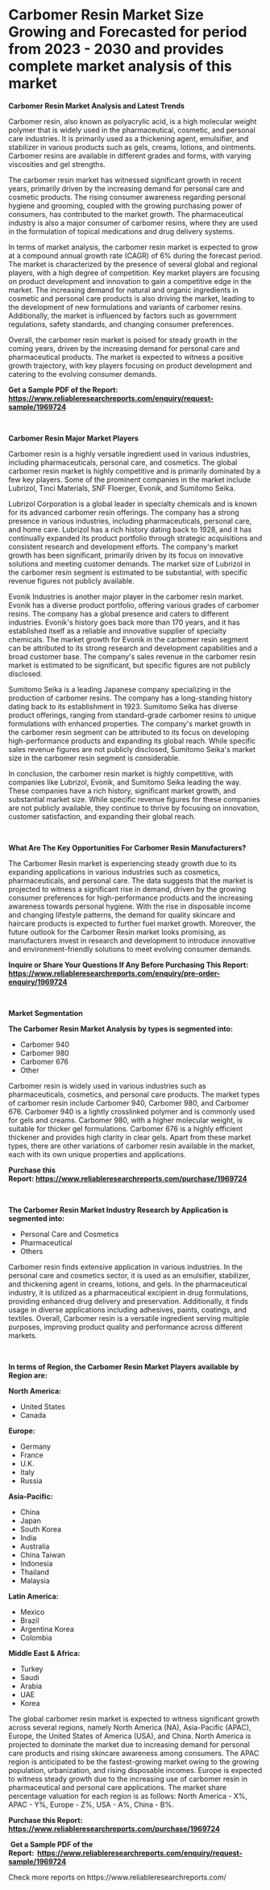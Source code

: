 <p><h1>Carbomer Resin Market Size Growing and Forecasted for period from 2023 - 2030 and provides complete market analysis of this market</h1></p><p><strong>Carbomer Resin Market Analysis and Latest Trends</strong></p>
<p><p>Carbomer resin, also known as polyacrylic acid, is a high molecular weight polymer that is widely used in the pharmaceutical, cosmetic, and personal care industries. It is primarily used as a thickening agent, emulsifier, and stabilizer in various products such as gels, creams, lotions, and ointments. Carbomer resins are available in different grades and forms, with varying viscosities and gel strengths.</p><p>The carbomer resin market has witnessed significant growth in recent years, primarily driven by the increasing demand for personal care and cosmetic products. The rising consumer awareness regarding personal hygiene and grooming, coupled with the growing purchasing power of consumers, has contributed to the market growth. The pharmaceutical industry is also a major consumer of carbomer resins, where they are used in the formulation of topical medications and drug delivery systems.</p><p>In terms of market analysis, the carbomer resin market is expected to grow at a compound annual growth rate (CAGR) of 6% during the forecast period. The market is characterized by the presence of several global and regional players, with a high degree of competition. Key market players are focusing on product development and innovation to gain a competitive edge in the market. The increasing demand for natural and organic ingredients in cosmetic and personal care products is also driving the market, leading to the development of new formulations and variants of carbomer resins. Additionally, the market is influenced by factors such as government regulations, safety standards, and changing consumer preferences.</p><p>Overall, the carbomer resin market is poised for steady growth in the coming years, driven by the increasing demand for personal care and pharmaceutical products. The market is expected to witness a positive growth trajectory, with key players focusing on product development and catering to the evolving consumer demands.</p></p>
<p><strong>Get a Sample PDF of the Report:&nbsp; <a href="https://www.reliableresearchreports.com/enquiry/request-sample/1969724">https://www.reliableresearchreports.com/enquiry/request-sample/1969724</a></strong></p>
<p>&nbsp;</p>
<p><strong>Carbomer Resin Major Market Players</strong></p>
<p><p>Carbomer resin is a highly versatile ingredient used in various industries, including pharmaceuticals, personal care, and cosmetics. The global carbomer resin market is highly competitive and is primarily dominated by a few key players. Some of the prominent companies in the market include Lubrizol, Tinci Materials, SNF Floerger, Evonik, and Sumitomo Seika. </p><p>Lubrizol Corporation is a global leader in specialty chemicals and is known for its advanced carbomer resin offerings. The company has a strong presence in various industries, including pharmaceuticals, personal care, and home care. Lubrizol has a rich history dating back to 1928, and it has continually expanded its product portfolio through strategic acquisitions and consistent research and development efforts. The company's market growth has been significant, primarily driven by its focus on innovative solutions and meeting customer demands. The market size of Lubrizol in the carbomer resin segment is estimated to be substantial, with specific revenue figures not publicly available.</p><p>Evonik Industries is another major player in the carbomer resin market. Evonik has a diverse product portfolio, offering various grades of carbomer resins. The company has a global presence and caters to different industries. Evonik's history goes back more than 170 years, and it has established itself as a reliable and innovative supplier of specialty chemicals. The market growth for Evonik in the carbomer resin segment can be attributed to its strong research and development capabilities and a broad customer base. The company's sales revenue in the carbomer resin market is estimated to be significant, but specific figures are not publicly disclosed.</p><p>Sumitomo Seika is a leading Japanese company specializing in the production of carbomer resins. The company has a long-standing history dating back to its establishment in 1923. Sumitomo Seika has diverse product offerings, ranging from standard-grade carbomer resins to unique formulations with enhanced properties. The company's market growth in the carbomer resin segment can be attributed to its focus on developing high-performance products and expanding its global reach. While specific sales revenue figures are not publicly disclosed, Sumitomo Seika's market size in the carbomer resin segment is considerable.</p><p>In conclusion, the carbomer resin market is highly competitive, with companies like Lubrizol, Evonik, and Sumitomo Seika leading the way. These companies have a rich history, significant market growth, and substantial market size. While specific revenue figures for these companies are not publicly available, they continue to thrive by focusing on innovation, customer satisfaction, and expanding their global reach.</p></p>
<p>&nbsp;</p>
<p><strong>What Are The Key Opportunities For Carbomer Resin Manufacturers?</strong></p>
<p><p>The Carbomer Resin market is experiencing steady growth due to its expanding applications in various industries such as cosmetics, pharmaceuticals, and personal care. The data suggests that the market is projected to witness a significant rise in demand, driven by the growing consumer preferences for high-performance products and the increasing awareness towards personal hygiene. With the rise in disposable income and changing lifestyle patterns, the demand for quality skincare and haircare products is expected to further fuel market growth. Moreover, the future outlook for the Carbomer Resin market looks promising, as manufacturers invest in research and development to introduce innovative and environment-friendly solutions to meet evolving consumer demands.</p></p>
<p><strong>Inquire or Share Your Questions If Any Before Purchasing This Report: <a href="https://www.reliableresearchreports.com/enquiry/pre-order-enquiry/1969724">https://www.reliableresearchreports.com/enquiry/pre-order-enquiry/1969724</a></strong></p>
<p>&nbsp;</p>
<p><strong>Market Segmentation</strong></p>
<p><strong>The Carbomer Resin Market Analysis by types is segmented into:</strong></p>
<p><ul><li>Carbomer 940</li><li>Carbomer 980</li><li>Carbomer 676</li><li>Other</li></ul></p>
<p><p>Carbomer resin is widely used in various industries such as pharmaceuticals, cosmetics, and personal care products. The market types of carbomer resin include Carbomer 940, Carbomer 980, and Carbomer 676. Carbomer 940 is a lightly crosslinked polymer and is commonly used for gels and creams. Carbomer 980, with a higher molecular weight, is suitable for thicker gel formulations. Carbomer 676 is a highly efficient thickener and provides high clarity in clear gels. Apart from these market types, there are other variations of carbomer resin available in the market, each with its own unique properties and applications.</p></p>
<p><strong>Purchase this Report:&nbsp;<a href="https://www.reliableresearchreports.com/purchase/1969724">https://www.reliableresearchreports.com/purchase/1969724</a></strong></p>
<p>&nbsp;</p>
<p><strong>The Carbomer Resin Market Industry Research by Application is segmented into:</strong></p>
<p><ul><li>Personal Care and Cosmetics</li><li>Pharmaceutical</li><li>Others</li></ul></p>
<p><p>Carbomer resin finds extensive application in various industries. In the personal care and cosmetics sector, it is used as an emulsifier, stabilizer, and thickening agent in creams, lotions, and gels. In the pharmaceutical industry, it is utilized as a pharmaceutical excipient in drug formulations, providing enhanced drug delivery and preservation. Additionally, it finds usage in diverse applications including adhesives, paints, coatings, and textiles. Overall, Carbomer resin is a versatile ingredient serving multiple purposes, improving product quality and performance across different markets.</p></p>
<p>&nbsp;</p>
<p><strong>In terms of Region, the Carbomer Resin Market Players available by Region are:</strong></p>
<p>
    <p> <strong> North America: </strong>
        <ul>
            <li>United States</li>
            <li>Canada</li>
        </ul>
        </p> 
    <p> <strong> Europe: </strong>
        <ul>
            <li>Germany</li>
            <li>France</li>
            <li>U.K.</li>
            <li>Italy</li>
            <li>Russia</li>
        </ul>
        </p> 
    <p> <strong> Asia-Pacific: </strong>
        <ul>
            <li>China</li>
            <li>Japan</li>
            <li>South Korea</li>
            <li>India</li>
            <li>Australia</li>
            <li>China Taiwan</li>
            <li>Indonesia</li>
            <li>Thailand</li>
            <li>Malaysia</li>
        </ul>
        </p> 
    <p> <strong> Latin America: </strong>
        <ul>
            <li>Mexico</li>
            <li>Brazil</li>
            <li>Argentina Korea</li>
            <li>Colombia</li>
        </ul>
        </p> 
    <p> <strong> Middle East & Africa: </strong>
        <ul>
            <li>Turkey</li>
            <li>Saudi</li>
            <li>Arabia</li>
            <li>UAE</li>
            <li>Korea</li>
        </ul>
    </p>
    </p>
<p><p>The global carbomer resin market is expected to witness significant growth across several regions, namely North America (NA), Asia-Pacific (APAC), Europe, the United States of America (USA), and China. North America is projected to dominate the market due to increasing demand for personal care products and rising skincare awareness among consumers. The APAC region is anticipated to be the fastest-growing market owing to the growing population, urbanization, and rising disposable incomes. Europe is expected to witness steady growth due to the increasing use of carbomer resin in pharmaceutical and personal care applications. The market share percentage valuation for each region is as follows: North America - X%, APAC - Y%, Europe - Z%, USA - A%, China - B%.</p></p>
<p><strong>Purchase this Report: <a href="https://www.reliableresearchreports.com/purchase/1969724">https://www.reliableresearchreports.com/purchase/1969724</a></strong></p>
<p>&nbsp;<strong>Get a Sample PDF of the Report:&nbsp;&nbsp;<a href="https://www.reliableresearchreports.com/enquiry/request-sample/1969724">https://www.reliableresearchreports.com/enquiry/request-sample/1969724</a></strong></p>
<p><strong></strong></p>
<p>Check more reports on https://www.reliableresearchreports.com/</p>